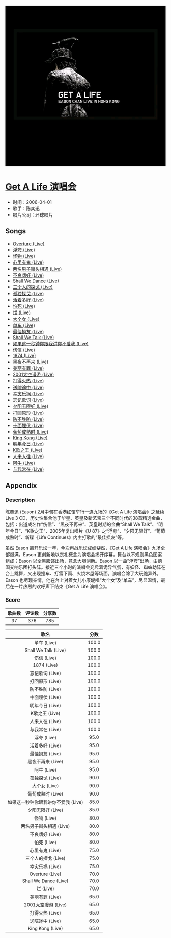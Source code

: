 <p align="center">
	<img src="imgs/get_a_life_演唱会.jpg" alt="album_img" />
</p>

# [Get A Life 演唱会](https://music.163.com/album?id=6454)

* 时间：2006-04-01
* 歌手：陈奕迅
* 唱片公司：环球唱片
## Songs

* [Overture (Live)](songs/overture_live__65816/README.md)
* [浮夸 (Live)](songs/浮夸_live__65819/README.md)
* [怪物 (Live)](songs/怪物_live__65822/README.md)
* [心里有鬼 (Live)](songs/心里有鬼_live__65825/README.md)
* [两名男子街头相遇 (Live)](songs/两名男子街头相遇_live__65828/README.md)
* [不良嗜好 (Live)](songs/不良嗜好_live__65830/README.md)
* [Shall We Dance (Live)](songs/shall_we_dance_live__65833/README.md)
* [三个人的探戈 (Live)](songs/三个人的探戈_live__65835/README.md)
* [孤独探戈 (Live)](songs/孤独探戈_live__65837/README.md)
* [活着多好 (Live)](songs/活着多好_live__65839/README.md)
* [怕死 (Live)](songs/怕死_live__65842/README.md)
* [烂 (Live)](songs/烂_live__65843/README.md)
* [大个女 (Live)](songs/大个女_live__65845/README.md)
* [单车 (Live)](songs/单车_live__65847/README.md)
* [最佳损友 (Live)](songs/最佳损友_live__65851/README.md)
* [Shall We Talk (Live)](songs/shall_we_talk_live__65855/README.md)
* [如果这一秒钟你跟我讲你不爱我 (Live)](songs/如果这一秒钟你跟我讲你不爱我_live__65859/README.md)
* [伤信 (Live)](songs/伤信_live__65863/README.md)
* [1874 (Live)](songs/_live__65867/README.md)
* [黑夜不再来 (Live)](songs/黑夜不再来_live__65871/README.md)
* [美丽有罪 (Live)](songs/美丽有罪_live__65875/README.md)
* [2001太空漫游 (Live)](songs/_太空漫游_live__65879/README.md)
* [打得火热 (Live)](songs/打得火热_live__65882/README.md)
* [送院途中 (Live)](songs/送院途中_live__65885/README.md)
* [幸灾乐祸 (Live)](songs/幸灾乐祸_live__65887/README.md)
* [忘记歌词 (Live)](songs/忘记歌词_live__65890/README.md)
* [夕阳无限好 (Live)](songs/夕阳无限好_live__65893/README.md)
* [打回原形 (Live)](songs/打回原形_live__65896/README.md)
* [防不胜防 (Live)](songs/防不胜防_live__65900/README.md)
* [十面埋伏 (Live)](songs/十面埋伏_live__65904/README.md)
* [葡萄成熟时 (Live)](songs/葡萄成熟时_live__65907/README.md)
* [King Kong (Live)](songs/king_kong_live__65911/README.md)
* [明年今日 (Live)](songs/明年今日_live__65915/README.md)
* [K歌之王 (Live)](songs/k歌之王_live__65919/README.md)
* [人来人往 (Live)](songs/人来人往_live__65923/README.md)
* [阿牛 (Live)](songs/阿牛_live__65927/README.md)
* [与我常在 (Live)](songs/与我常在_live__65930/README.md)
## Appendix

### Description

陈奕迅 (Eason) 2月中旬在香港红馆举行一连九场的《Get A Life 演唱会》之延续 Live 3 CD，历史性集合他于华星、英皇及新艺宝三个不同时代的38首精选金曲，包括：出道成名作“伤信”、“黑夜不再来”、英皇时期的金曲“Shall We Talk”、“明年今日”、“K歌之王”、2005年复出唱片《U 87》之“浮夸”、“夕阳无限好”、“葡萄成熟时”、新碟《Life Continues》内主打歌的“最佳损友”等。

虽然 Eason 离开乐坛一年，今次再战乐坛成绩斐然，《Get A Life 演唱会》九场全部爆满，Eason 更创新地以丧礼概念为演唱会揭开序幕，舞台以不规则黑色图案组成；Eason 以全黑服饰出场，意念大胆创新。Eason 以一曲“浮夸”出场，由德国交响乐团打头阵。接近三个小时的演唱会充斥着诡异气氛，有妖怪、蜘蛛助阵在台上跳舞，又出现撞车、打雷下雨、火烧木屋等场面。演唱会除了大玩诡异外，Eason 也尽现亲情，他在台上对着女儿小康堤唱“大个女”及“单车”，尽显温情，最后在一片热烈的欢呼声下结束《Get A Life 演唱会》。

### Score

|歌曲数|评论数|分享数|
|:---:|:---:|:---:|
|37|376|785|

|歌名|分数|
|:---:|:---:|
|单车 (Live)|100.0
|Shall We Talk (Live)|100.0
|伤信 (Live)|100.0
|1874 (Live)|100.0
|忘记歌词 (Live)|100.0
|打回原形 (Live)|100.0
|防不胜防 (Live)|100.0
|十面埋伏 (Live)|100.0
|明年今日 (Live)|100.0
|K歌之王 (Live)|100.0
|人来人往 (Live)|100.0
|与我常在 (Live)|100.0
|浮夸 (Live)|95.0
|活着多好 (Live)|95.0
|最佳损友 (Live)|95.0
|黑夜不再来 (Live)|95.0
|阿牛 (Live)|95.0
|孤独探戈 (Live)|90.0
|大个女 (Live)|90.0
|葡萄成熟时 (Live)|90.0
|如果这一秒钟你跟我讲你不爱我 (Live)|85.0
|夕阳无限好 (Live)|85.0
|怪物 (Live)|80.0
|两名男子街头相遇 (Live)|80.0
|不良嗜好 (Live)|80.0
|怕死 (Live)|80.0
|心里有鬼 (Live)|75.0
|三个人的探戈 (Live)|75.0
|幸灾乐祸 (Live)|75.0
|Overture (Live)|70.0
|Shall We Dance (Live)|70.0
|烂 (Live)|70.0
|美丽有罪 (Live)|65.0
|2001太空漫游 (Live)|65.0
|打得火热 (Live)|65.0
|送院途中 (Live)|65.0
|King Kong (Live)|65.0
